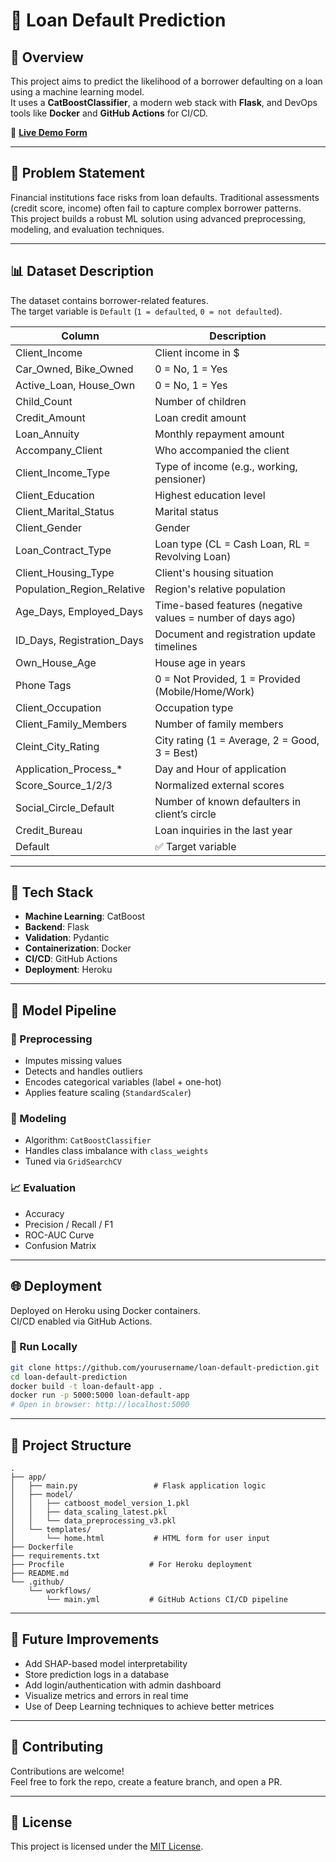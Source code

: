 # 🚀 Loan Default Prediction

## 📌 Overview

This project aims to predict the likelihood of a borrower defaulting on a loan using a machine learning model.  
It uses a **CatBoostClassifier**, a modern web stack with **Flask**, and DevOps tools like **Docker** and **GitHub Actions** for CI/CD.

🔗 [**Live Demo Form**](https://loan-default-prediction-jit-3b7d62d99e52.herokuapp.com/)

---

## 🧠 Problem Statement

Financial institutions face risks from loan defaults. Traditional assessments (credit score, income) often fail to capture complex borrower patterns.  
This project builds a robust ML solution using advanced preprocessing, modeling, and evaluation techniques.

---

## 📊 Dataset Description

The dataset contains borrower-related features.  
The target variable is `Default` (`1 = defaulted`, `0 = not defaulted`).

| Column                       | Description                                                  |
|-----------------------------|--------------------------------------------------------------|
| Client_Income               | Client income in $                                           |
| Car_Owned, Bike_Owned       | 0 = No, 1 = Yes                                              |
| Active_Loan, House_Own      | 0 = No, 1 = Yes                                              |
| Child_Count                 | Number of children                                           |
| Credit_Amount               | Loan credit amount                                           |
| Loan_Annuity                | Monthly repayment amount                                     |
| Accompany_Client            | Who accompanied the client                                   |
| Client_Income_Type          | Type of income (e.g., working, pensioner)                   |
| Client_Education            | Highest education level                                      |
| Client_Marital_Status       | Marital status                                               |
| Client_Gender               | Gender                                                       |
| Loan_Contract_Type          | Loan type (CL = Cash Loan, RL = Revolving Loan)             |
| Client_Housing_Type         | Client's housing situation                                   |
| Population_Region_Relative  | Region's relative population                                 |
| Age_Days, Employed_Days     | Time-based features (negative values = number of days ago)  |
| ID_Days, Registration_Days  | Document and registration update timelines                  |
| Own_House_Age               | House age in years                                           |
| Phone Tags                  | 0 = Not Provided, 1 = Provided (Mobile/Home/Work)           |
| Client_Occupation           | Occupation type                                              |
| Client_Family_Members       | Number of family members                                     |
| Cleint_City_Rating          | City rating (1 = Average, 2 = Good, 3 = Best)                |
| Application_Process_*       | Day and Hour of application                                  |
| Score_Source_1/2/3          | Normalized external scores                                   |
| Social_Circle_Default       | Number of known defaulters in client’s circle                |
| Credit_Bureau               | Loan inquiries in the last year                              |
| Default                     | ✅ Target variable                                            |

---

## 🧰 Tech Stack

- **Machine Learning**: CatBoost
- **Backend**: Flask
- **Validation**: Pydantic
- **Containerization**: Docker
- **CI/CD**: GitHub Actions
- **Deployment**: Heroku

---

## 🧪 Model Pipeline

### 🔧 Preprocessing
- Imputes missing values
- Detects and handles outliers
- Encodes categorical variables (label + one-hot)
- Applies feature scaling (`StandardScaler`)

### 🧠 Modeling
- Algorithm: `CatBoostClassifier`
- Handles class imbalance with `class_weights`
- Tuned via `GridSearchCV`

### 📈 Evaluation
- Accuracy
- Precision / Recall / F1
- ROC-AUC Curve
- Confusion Matrix

---

## 🌐 Deployment

Deployed on Heroku using Docker containers.  
CI/CD enabled via GitHub Actions.

### 🔄 Run Locally

```bash
git clone https://github.com/yourusername/loan-default-prediction.git
cd loan-default-prediction
docker build -t loan-default-app .
docker run -p 5000:5000 loan-default-app
# Open in browser: http://localhost:5000
```

---

## 📂 Project Structure

```plaintext
.
├── app/
│   ├── main.py                 # Flask application logic
│   ├── model/
│   │   ├── catboost_model_version_1.pkl
│   │   ├── data_scaling_latest.pkl
│   │   └── data_preprocessing_v3.pkl
│   └── templates/
│       └── home.html           # HTML form for user input
├── Dockerfile
├── requirements.txt
├── Procfile                   # For Heroku deployment
├── README.md
└── .github/
    └── workflows/
        └── main.yml           # GitHub Actions CI/CD pipeline
```

---

## 🔮 Future Improvements

- Add SHAP-based model interpretability
- Store prediction logs in a database
- Add login/authentication with admin dashboard
- Visualize metrics and errors in real time
- Use of Deep Learning techniques to achieve better metrices

---

## 🤝 Contributing

Contributions are welcome!  
Feel free to fork the repo, create a feature branch, and open a PR.

---

## 📜 License

This project is licensed under the [MIT License](LICENSE).
